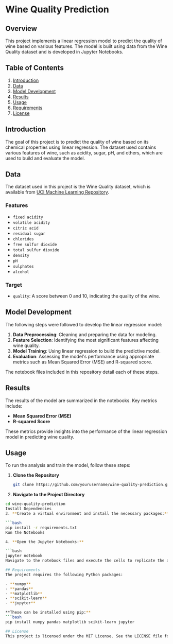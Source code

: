 # Wine Quality Prediction

## Overview

This project implements a linear regression model to predict the quality of wine based on various features. The model is built using data from the Wine Quality dataset and is developed in Jupyter Notebooks.

## Table of Contents

1. [Introduction](#introduction)
2. [Data](#data)
3. [Model Development](#model-development)
4. [Results](#results)
5. [Usage](#usage)
6. [Requirements](#requirements)
7. [License](#license)

## Introduction

The goal of this project is to predict the quality of wine based on its chemical properties using linear regression. The dataset used contains various features of wine, such as acidity, sugar, pH, and others, which are used to build and evaluate the model.

## Data

The dataset used in this project is the Wine Quality dataset, which is available from [UCI Machine Learning Repository](https://archive.ics.uci.edu/ml/datasets/wine+quality). 

### Features

- `fixed acidity`
- `volatile acidity`
- `citric acid`
- `residual sugar`
- `chlorides`
- `free sulfur dioxide`
- `total sulfur dioxide`
- `density`
- `pH`
- `sulphates`
- `alcohol`

### Target

- `quality`: A score between 0 and 10, indicating the quality of the wine.

## Model Development

The following steps were followed to develop the linear regression model:

1. **Data Preprocessing**: Cleaning and preparing the data for modeling.
2. **Feature Selection**: Identifying the most significant features affecting wine quality.
3. **Model Training**: Using linear regression to build the predictive model.
4. **Evaluation**: Assessing the model's performance using appropriate metrics such as Mean Squared Error (MSE) and R-squared score.

The notebook files included in this repository detail each of these steps.

## Results

The results of the model are summarized in the notebooks. Key metrics include:

- **Mean Squared Error (MSE)**
- **R-squared Score**

These metrics provide insights into the performance of the linear regression model in predicting wine quality.

## Usage

To run the analysis and train the model, follow these steps:

1. **Clone the Repository**

   ```bash
   git clone https://github.com/yourusername/wine-quality-prediction.git
2. **Navigate to the Project Directory**

```bash
cd wine-quality-prediction
Install Dependencies
3. **Create a virtual environment and install the necessary packages:**

```bash
pip install -r requirements.txt
Run the Notebooks

4. **Open the Jupyter Notebooks:**

```bash
jupyter notebook
Navigate to the notebook files and execute the cells to replicate the analysis.

## Requirements
The project requires the following Python packages:

- **numpy**
- **pandas**
- **matplotlib**
- **scikit-learn**
- **jupyter**

**These can be installed using pip:**
```bash
pip install numpy pandas matplotlib scikit-learn jupyter

## License
This project is licensed under the MIT License. See the LICENSE file for details.

